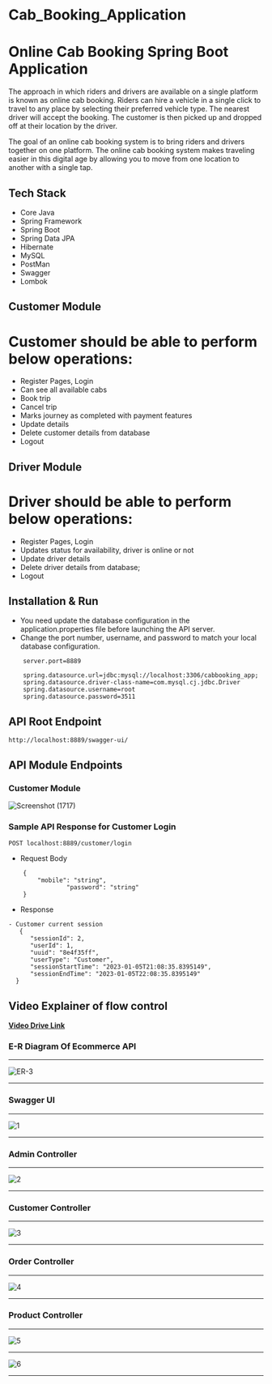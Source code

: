 # Cab_Booking_Application
# Online Cab Booking Spring Boot Application

The approach in which riders and drivers are available on a single platform is known as online cab booking. Riders can hire a vehicle in a single click to travel to any place by selecting their preferred vehicle type. The nearest driver will accept the booking. The customer is then picked up and dropped off at their location by the driver.

The goal of an online cab booking system is to bring riders and drivers together on one platform. The online cab booking system makes traveling easier in this digital age by allowing you to move from one location to another with a single tap.


## Tech Stack

- Core Java
- Spring Framework
- Spring Boot
- Spring Data JPA
- Hibernate
- MySQL
- PostMan
- Swagger
- Lombok

## Customer Module

# Customer should  be able to perform below operations:  

- Register Pages, Login 
- Can see all available cabs
- Book trip
- Cancel trip
- Marks journey as completed with payment features
- Update details
- Delete customer details from database
- Logout

## Driver Module

# Driver should be able to perform below operations:

- Register Pages, Login
- Updates status for availability, driver is online or not
- Update driver details
- Delete driver details from database;
- Logout

## Installation & Run

- You need update the database configuration in the application.properties file before launching the API server.
- Change the port number, username, and password to match your local database configuration.

```
    server.port=8889

    spring.datasource.url=jdbc:mysql://localhost:3306/cabbooking_app;
    spring.datasource.driver-class-name=com.mysql.cj.jdbc.Driver
    spring.datasource.username=root
    spring.datasource.password=3511

```

## API Root Endpoint

`http://localhost:8889/swagger-ui/`

## API Module Endpoints

### Customer Module

![Screenshot (1717)](https://user-images.githubusercontent.com/101390725/210817779-6083cfad-d096-4298-9c4a-5ffa7b00240f.png) 

### Sample API Response for Customer Login

`POST localhost:8889/customer/login`

- Request Body

```
	{
  		"mobile": "string",
                "password": "string"
	}
```

- Response

```
- Customer current session
   {
	  "sessionId": 2,
	  "userId": 1,
	  "uuid": "8e4f35ff",
	  "userType": "Customer",
	  "sessionStartTime": "2023-01-05T21:08:35.8395149",
	  "sessionEndTime": "2023-01-05T22:08:35.8395149"
  }

```

## Video Explainer of flow control

<a href="https://drive.google.com/file/d/1Rd4X7QPTFs5r3PWmyLEfo6529FRw_oXs/view?usp=sharing">**Video Drive Link** </a> 

### E-R Diagram Of Ecommerce API

---

<!-- ![E-R Diagram](https://user-images.githubusercontent.com/36689521/204775807-af1af7f7-e7a4-4cf5-ba44-f8d145512229.png) -->
![ER-3](https://user-images.githubusercontent.com/101390725/204780741-7c8f1719-aef2-487e-b71c-47bfb03473c1.png)


---

### Swagger UI

---

![1](https://user-images.githubusercontent.com/36689521/204775957-97b0b6e9-7eac-4a52-8dec-3036bcf922e0.png)

---

### Admin Controller

---

![2](https://user-images.githubusercontent.com/36689521/204776180-c20e7aae-af75-400a-be59-e12c2947d5c4.png)

---

### Customer Controller

---

![3](https://user-images.githubusercontent.com/36689521/204776471-93b31bcc-37bf-444e-9223-991c3206c8e5.png)

---

### Order Controller

---

![4](https://user-images.githubusercontent.com/36689521/204776721-dcadef7a-8b84-4839-8f51-12cdf8c29928.png)

---

### Product Controller

---

![5](https://user-images.githubusercontent.com/36689521/204778140-2bf511b3-37a5-4739-9f2f-86cffc63aa2d.png)

---

 ![6](https://user-images.githubusercontent.com/36689521/204778350-49507557-c070-477b-a571-052fc593ea72.jpg)

---


